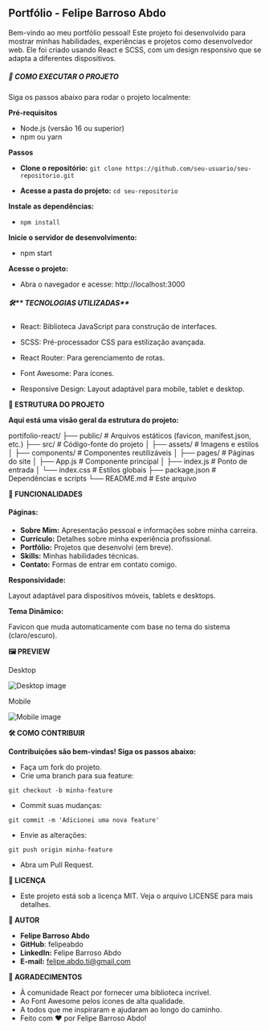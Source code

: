 ##  **Portfólio - Felipe Barroso Abdo**

Bem-vindo ao meu portfólio pessoal! Este projeto foi desenvolvido para mostrar minhas habilidades, experiências e projetos como desenvolvedor web. Ele foi criado usando React e SCSS, com um design responsivo que se adapta a diferentes dispositivos.

##### 🚀 **COMO EXECUTAR O PROJETO**
Siga os passos abaixo para rodar o projeto localmente:

**Pré-requisitos**

- Node.js (versão 16 ou superior)
- npm ou yarn

**Passos**
- **Clone o repositório:**
`git clone https://github.com/seu-usuario/seu-repositorio.git`

- **Acesse a pasta do projeto:**
`cd seu-repositorio`

**Instale as dependências:**

- `npm install`

**Inicie o servidor de desenvolvimento:**

- npm start

**Acesse o projeto:**

- Abra o navegador e acesse:
http://localhost:3000

##### 🛠** TECNOLOGIAS UTILIZADAS**

- React: Biblioteca JavaScript para construção de interfaces.

- SCSS: Pré-processador CSS para estilização avançada.

- React Router: Para gerenciamento de rotas.

- Font Awesome: Para ícones.

- Responsive Design: Layout adaptável para mobile, tablet e desktop.

**📂 ESTRUTURA DO PROJETO**

**Aqui está uma visão geral da estrutura do projeto:**

portifolio-react/
├── public/                  # Arquivos estáticos (favicon, manifest.json, etc.)
├── src/                     # Código-fonte do projeto
│   ├── assets/              # Imagens e estilos
│   ├── components/          # Componentes reutilizáveis
│   ├── pages/               # Páginas do site
│   ├── App.js               # Componente principal
│   ├── index.js             # Ponto de entrada
│   └── index.css            # Estilos globais
├── package.json             # Dependências e scripts
└── README.md                # Este arquivo

**🎨 FUNCIONALIDADES**

#### **Páginas:**

- **Sobre Mim:** Apresentação pessoal e informações sobre minha carreira.
- **Currículo:** Detalhes sobre minha experiência profissional.
- **Portfólio:** Projetos que desenvolvi (em breve).
- **Skills:** Minhas habilidades técnicas.
- **Contato:** Formas de entrar em contato comigo.

**Responsividade:**

Layout adaptável para dispositivos móveis, tablets e desktops.

**Tema Dinâmico:**

Favicon que muda automaticamente com base no tema do sistema (claro/escuro).

**🖼 PREVIEW**

Desktop

![Desktop image](/assets/images/screenshot/desktop.png)

Mobile

![Mobile image](/assets/images/screenshot/desktop.png)



**🛠 COMO CONTRIBUIR**

**Contribuições são bem-vindas! Siga os passos abaixo:**

- Faça um fork do projeto.
- Crie uma branch para sua feature:

`git checkout -b minha-feature`

- Commit suas mudanças:

`git commit -m 'Adicionei uma nova feature'`

- Envie as alterações:

`git push origin minha-feature`

- Abra um Pull Request.

**📄 LICENÇA**

- Este projeto está sob a licença MIT. Veja o arquivo LICENSE para mais detalhes.

**👤 AUTOR**

- **Felipe Barroso Abdo**
- **GitHub**: felipeabdo
- **LinkedIn:** Felipe Barroso Abdo
- **E-mail:** felipe.abdo.ti@gmail.com

**🙌 AGRADECIMENTOS**

- À comunidade React por fornecer uma biblioteca incrível.
- Ao Font Awesome pelos ícones de alta qualidade.
- A todos que me inspiraram e ajudaram ao longo do caminho.
- Feito com ❤️ por Felipe Barroso Abdo!